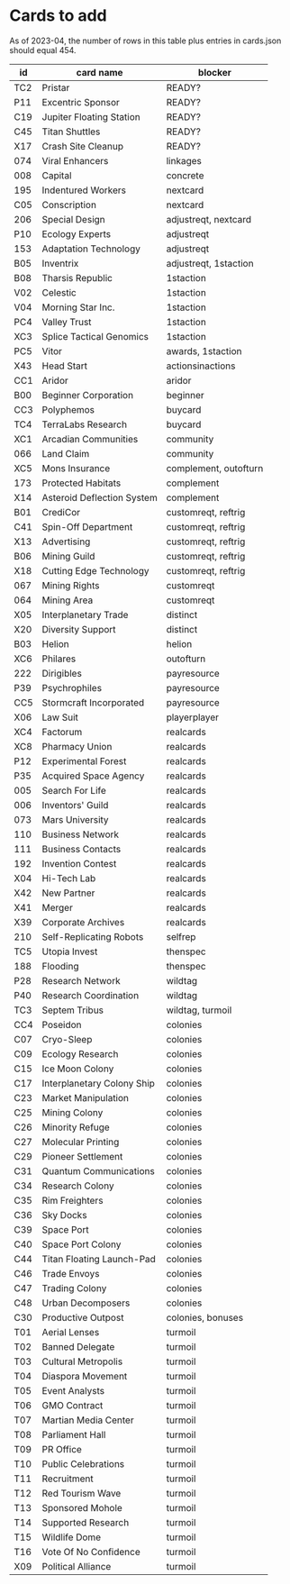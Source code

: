 # Cards to add

As of 2023-04, the number of rows in this table plus entries in cards.json should equal 454.

| id  | card name                  | blocker               |
|-----|----------------------------|-----------------------|
| TC2 | Pristar                    | READY?                |
| P11 | Excentric Sponsor          | READY?                |
| C19 | Jupiter Floating Station   | READY?                |
| C45 | Titan Shuttles             | READY?                |
| X17 | Crash Site Cleanup         | READY?                |
| 074 | Viral Enhancers            | linkages              |
| 008 | Capital                    | concrete              |
| 195 | Indentured Workers         | nextcard              |
| C05 | Conscription               | nextcard              |
| 206 | Special Design             | adjustreqt, nextcard  |
| P10 | Ecology Experts            | adjustreqt            |
| 153 | Adaptation Technology      | adjustreqt            |
| B05 | Inventrix                  | adjustreqt, 1staction |
| B08 | Tharsis Republic           | 1staction             |
| V02 | Celestic                   | 1staction             |
| V04 | Morning Star Inc.          | 1staction             |
| PC4 | Valley Trust               | 1staction             |
| XC3 | Splice Tactical Genomics   | 1staction             |
| PC5 | Vitor                      | awards, 1staction     |
| X43 | Head Start                 | actionsinactions      |
| CC1 | Aridor                     | aridor                |
| B00 | Beginner Corporation       | beginner              |
| CC3 | Polyphemos                 | buycard               |
| TC4 | TerraLabs Research         | buycard               |
| XC1 | Arcadian Communities       | community             |
| 066 | Land Claim                 | community             |
| XC5 | Mons Insurance             | complement, outofturn |
| 173 | Protected Habitats         | complement            |
| X14 | Asteroid Deflection System | complement            |
| B01 | CrediCor                   | customreqt, reftrig   |
| C41 | Spin-Off Department        | customreqt, reftrig   |
| X13 | Advertising                | customreqt, reftrig   |
| B06 | Mining Guild               | customreqt, reftrig   |
| X18 | Cutting Edge Technology    | customreqt, reftrig   |
| 067 | Mining Rights              | customreqt            |
| 064 | Mining Area                | customreqt            |
| X05 | Interplanetary Trade       | distinct              |
| X20 | Diversity Support          | distinct              |
| B03 | Helion                     | helion                |
| XC6 | Philares                   | outofturn             |
| 222 | Dirigibles                 | payresource           |
| P39 | Psychrophiles              | payresource           |
| CC5 | Stormcraft Incorporated    | payresource           |
| X06 | Law Suit                   | playerplayer          |
| XC4 | Factorum                   | realcards             |
| XC8 | Pharmacy Union             | realcards             |
| P12 | Experimental Forest        | realcards             |
| P35 | Acquired Space Agency      | realcards             |
| 005 | Search For Life            | realcards             |
| 006 | Inventors' Guild           | realcards             |
| 073 | Mars University            | realcards             |
| 110 | Business Network           | realcards             |
| 111 | Business Contacts          | realcards             |
| 192 | Invention Contest          | realcards             |
| X04 | Hi-Tech Lab                | realcards             |
| X42 | New Partner                | realcards             |
| X41 | Merger                     | realcards             |
| X39 | Corporate Archives         | realcards             |
| 210 | Self-Replicating Robots    | selfrep               |
| TC5 | Utopia Invest              | thenspec              |
| 188 | Flooding                   | thenspec              |
| P28 | Research Network           | wildtag               |
| P40 | Research Coordination      | wildtag               |
| TC3 | Septem Tribus              | wildtag, turmoil      |
| CC4 | Poseidon                   | colonies              |
| C07 | Cryo-Sleep                 | colonies              |
| C09 | Ecology Research           | colonies              |
| C15 | Ice Moon Colony            | colonies              |
| C17 | Interplanetary Colony Ship | colonies              |
| C23 | Market Manipulation        | colonies              |
| C25 | Mining Colony              | colonies              |
| C26 | Minority Refuge            | colonies              |
| C27 | Molecular Printing         | colonies              |
| C29 | Pioneer Settlement         | colonies              |
| C31 | Quantum Communications     | colonies              |
| C34 | Research Colony            | colonies              |
| C35 | Rim Freighters             | colonies              |
| C36 | Sky Docks                  | colonies              |
| C39 | Space Port                 | colonies              |
| C40 | Space Port Colony          | colonies              |
| C44 | Titan Floating Launch-Pad  | colonies              |
| C46 | Trade Envoys               | colonies              |
| C47 | Trading Colony             | colonies              |
| C48 | Urban Decomposers          | colonies              |
| C30 | Productive Outpost         | colonies, bonuses     |
| T01 | Aerial Lenses              | turmoil               |
| T02 | Banned Delegate            | turmoil               |
| T03 | Cultural Metropolis        | turmoil               |
| T04 | Diaspora Movement          | turmoil               |
| T05 | Event Analysts             | turmoil               |
| T06 | GMO Contract               | turmoil               |
| T07 | Martian Media Center       | turmoil               |
| T08 | Parliament Hall            | turmoil               |
| T09 | PR Office                  | turmoil               |
| T10 | Public Celebrations        | turmoil               |
| T11 | Recruitment                | turmoil               |
| T12 | Red Tourism Wave           | turmoil               |
| T13 | Sponsored Mohole           | turmoil               |
| T14 | Supported Research         | turmoil               |
| T15 | Wildlife Dome              | turmoil               |
| T16 | Vote Of No Confidence      | turmoil               |
| X09 | Political Alliance         | turmoil               |
